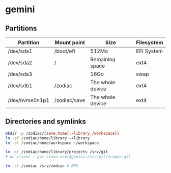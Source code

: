 # gemini

## Partitions

Partition      | Mount point   | Size               | Filesystem
-------------- | ------------- | ------------------ | -----------
/dev/sda1      | /boot/efi     | 512Mo              | EFI System
/dev/sda2      | /             | Remaining space    | ext4
/dev/sda3      |               | 16Go               | swap
/dev/sdb1      | /zodiac       | The whole device   | ext4
/dev/nvme0n1p1 | /zodiac/save  | The whole device   | ext4

## Directories and symlinks

```sh
mkdir -p /zodiac/{save,home{,/library,/workspace}}
ln -sf /zodiac/home/library ~/library
ln -sf /zodiac/home/workspace ~/workspace

ln -sf /zodiac/home/library/projects /srv/git
# on client : git clone user@gemini:/srv/git/<repo>.git

ln -sf /zodiac /srv/zodiac # NFS
```
